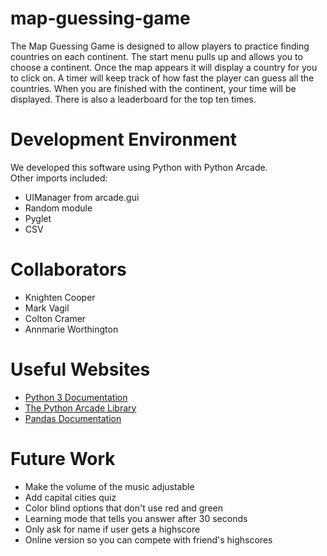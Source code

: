 # map-guessing-game

The Map Guessing Game is designed to allow players to practice finding countries on each continent. The start menu pulls up and allows you to choose a continent. Once the map appears it will display a country for you to click on.  A timer will keep track of how fast the player can guess all the countries. When you are finished with the continent, your time will be displayed. There is also a leaderboard for the top ten times.

# Development Environment

We developed this software using Python with Python Arcade.  
Other imports included:
* UIManager from arcade.gui
* Random module
* Pyglet
* CSV


# Collaborators

* Knighten Cooper
* Mark Vagil
* Colton Cramer
* Annmarie Worthington

# Useful Websites

* [Python 3 Documentation](https://docs.python.org/3/)
* [The Python Arcade Library](https://api.arcade.academy/en/latest/)
* [Pandas Documentation](https://pandas.pydata.org/docs/)

# Future Work

* Make the volume of the music adjustable
* Add capital cities quiz
* Color blind options that don't use red and green
* Learning mode that tells you answer after 30 seconds
* Only ask for name if user gets a highscore
* Online version so you can compete with friend's highscores